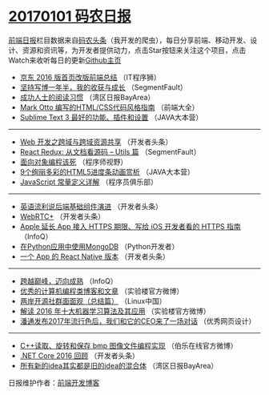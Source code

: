 # [20170101 码农日报](01.md)

[前端日报](http://caibaojian.com/c/news)栏目数据来自[码农头条](http://hao.caibaojian.com/)（我开发的爬虫），每日分享前端、移动开发、设计、资源和资讯等，为开发者提供动力，点击Star按钮来关注这个项目，点击Watch来收听每日的更新[Github主页](https://github.com/kujian/frontendDaily)
* [京东 2016 版首页改版前端总结](http://hao.caibaojian.com/20183.html) （IT程序狮）
* [坚持写博一年半，我的收获与成长](http://hao.caibaojian.com/20167.html) （SegmentFault）
* [成功人士的阅读习惯](http://hao.caibaojian.com/20129.html) （湾区日报BayArea）
* [Mark Otto 编写的HTML/CSS代码风格指南](http://hao.caibaojian.com/20242.html) （前端大全）
* [Sublime Text 3 最好的功能、插件和设置](http://hao.caibaojian.com/20151.html) （JAVA大本营）

***
* [Web 开发之跨域与跨域资源共享](http://hao.caibaojian.com/20164.html) （开发者头条）
* [React Redux: 从文档看源码 &#8211; Utils 篇](http://hao.caibaojian.com/20168.html) （SegmentFault）
* [面向对象编程该死](http://hao.caibaojian.com/20175.html) （程序师视野）
* [9个绚丽多彩的HTML5进度条动画赏析](http://hao.caibaojian.com/20152.html) （JAVA大本营）
* [JavaScript 常量定义详解](http://hao.caibaojian.com/20155.html) （程序员俱乐部）

***
* [英语流利说后端基础组件演进](http://hao.caibaojian.com/20156.html) （开发者头条）
* [WebRTC+](http://hao.caibaojian.com/20162.html) （开发者头条）
* [Apple 延长 App 接入 HTTPS 期限、写给 iOS 开发者看的 HTTPS 指南](http://hao.caibaojian.com/20123.html) （InfoQ）
* [在Python应用中使用MongoDB](http://hao.caibaojian.com/20241.html) （Python开发者）
* [一个 App 的 React Native 版本](http://hao.caibaojian.com/20163.html) （开发者头条）

***
* [跨越巅峰，迈向成熟](http://hao.caibaojian.com/20120.html) （InfoQ）
* [优秀的计算机编程类博客和文章](http://hao.caibaojian.com/20246.html) （实验楼官方微博）
* [两岸开源社群面面观（总结篇）](http://hao.caibaojian.com/20136.html) （Linux中国）
* [解读 2016 年十大机器学习算法及其应用](http://hao.caibaojian.com/20179.html) （实验楼官方微博）
* [潘通发布2017年流行色后，我们和它的CEO来了一场对话](http://hao.caibaojian.com/20186.html) （优秀网页设计）

***
* [C++读取、旋转和保存 bmp 图像文件编程实现](http://hao.caibaojian.com/20188.html) （伯乐在线官方微博）
* [.NET Core 2016 回顾](http://hao.caibaojian.com/20157.html) （开发者头条）
* [所有新的idea其实都是旧的idea的混合体](http://hao.caibaojian.com/20236.html) （湾区日报BayArea）

日报维护作者：[前端开发博客](http://caibaojian.com/) 